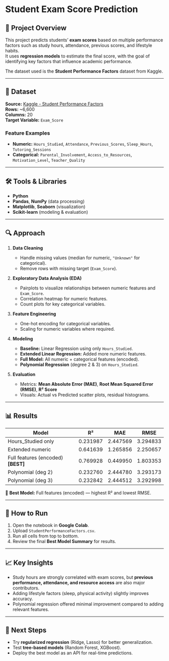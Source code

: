 # Student Exam Score Prediction

## 📌 Project Overview
This project predicts students’ **exam scores** based on multiple performance factors such as study hours, attendance, previous scores, and lifestyle habits.  
It uses **regression models** to estimate the final score, with the goal of identifying key factors that influence academic performance.

The dataset used is the **Student Performance Factors** dataset from Kaggle.

---

## 📂 Dataset
**Source:** [Kaggle - Student Performance Factors](https://www.kaggle.com/datasets/lainguyn123/student-performance-factors)  
**Rows:** ~6,600  
**Columns:** 20  
**Target Variable:** `Exam_Score`  

### Feature Examples
- **Numeric:** `Hours_Studied`, `Attendance`, `Previous_Scores`, `Sleep_Hours`, `Tutoring_Sessions`
- **Categorical:** `Parental_Involvement`, `Access_to_Resources`, `Motivation_Level`, `Teacher_Quality`

---

## 🛠 Tools & Libraries
- **Python**
- **Pandas**, **NumPy** (data processing)
- **Matplotlib**, **Seaborn** (visualization)
- **Scikit-learn** (modeling & evaluation)

---

## 🔍 Approach
1. **Data Cleaning**
   - Handle missing values (median for numeric, `"Unknown"` for categorical).
   - Remove rows with missing target (`Exam_Score`).
   
2. **Exploratory Data Analysis (EDA)**
   - Pairplots to visualize relationships between numeric features and `Exam_Score`.
   - Correlation heatmap for numeric features.
   - Count plots for key categorical variables.
   
3. **Feature Engineering**
   - One-hot encoding for categorical variables.
   - Scaling for numeric variables where required.

4. **Modeling**
   - **Baseline:** Linear Regression using only `Hours_Studied`.
   - **Extended Linear Regression:** Added more numeric features.
   - **Full Model:** All numeric + categorical features (encoded).
   - **Polynomial Regression** (degree 2 & 3) on `Hours_Studied`.
   
5. **Evaluation**
   - Metrics: **Mean Absolute Error (MAE)**, **Root Mean Squared Error (RMSE)**, **R² Score**
   - Visuals: Actual vs Predicted scatter plots, residual histograms.

---

## 📊 Results
| Model                              | R²     | MAE   | RMSE  |
|------------------------------------|--------|-------|-------|
| Hours_Studied only                 | 0.231987    | 2.447569    | 3.294833    |
| Extended numeric                   | 0.641639    | 1.265856    | 2.250657    |
| Full features (encoded) **[BEST]** | 0.769928    | 0.449950    | 1.803353    |
| Polynomial (deg 2)                 | 0.232760    | 2.444780    | 3.293173    |
| Polynomial (deg 3)                 | 0.232842    | 2.444512    | 3.292998    |

📌 **Best Model:** Full features (encoded) — highest R² and lowest RMSE.

---

## 🚀 How to Run
1. Open the notebook in **Google Colab**.
2. Upload `StudentPerformanceFactors.csv`.
3. Run all cells from top to bottom.
4. Review the final **Best Model Summary** for results.

---

## 📈 Key Insights
- Study hours are strongly correlated with exam scores, but **previous performance, attendance, and resource access** are also major contributors.
- Adding lifestyle factors (sleep, physical activity) slightly improves accuracy.
- Polynomial regression offered minimal improvement compared to adding relevant features.

---

## 📌 Next Steps
- Try **regularized regression** (Ridge, Lasso) for better generalization.
- Test **tree-based models** (Random Forest, XGBoost).
- Deploy the best model as an API for real-time predictions.
